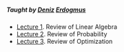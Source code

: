 ##### Taught by [Deniz](http://www1.ece.neu.edu/~erdogmus/) [Erdogmus](https://scholar.google.com/citations?hl=en&user=ivq0KKMAAAAJ&view_op=list_works)

* [Lecture 1](https://github.com/rohinarora/EECE5644-Machine_Learning/blob/master/L1.md). Review of Linear Algebra
* [Lecture 2](https://github.com/rohinarora/EECE5644-Machine_Learning/blob/master/L2.md). Review of Probability
* [Lecture 3](https://github.com/rohinarora/EECE5644-Machine_Learning/blob/master/L3.md). Review of Optimization
